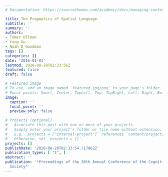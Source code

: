 ```yaml
---
# Documentation: https://sourcethemes.com/academic/docs/managing-content/

title: The Pragmatics of Spatial Language.
subtitle: ''
summary: ''
authors:
- Tomer Ullman
- Yang Xu
- Noah D Goodman
tags: []
categories: []
date: '2016-01-01'
lastmod: 2020-08-28T02:33:56Z
featured: false
draft: false

# Featured image
# To use, add an image named `featured.jpg/png` to your page's folder.
# Focal points: Smart, Center, TopLeft, Top, TopRight, Left, Right, BottomLeft, Bottom, BottomRight.
image:
  caption: ''
  focal_point: ''
  preview_only: false

# Projects (optional).
#   Associate this post with one or more of your projects.
#   Simply enter your project's folder or file name without extension.
#   E.g. `projects = ["internal-project"]` references `content/project/deep-learning/index.md`.
#   Otherwise, set `projects = []`.
projects: []
publishDate: '2020-08-28T02:33:54.717862Z'
publication_types: [ "1", ]
abstract: ''
publication: '*Proceedings of the 38th Annual Conference of the Cognitive Science
  Society*'
---
```

